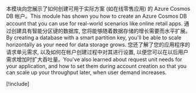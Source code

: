 <span data-ttu-id="4dee0-101">本模块向您展示了如何创建可用于实际方案 (如在线零售应用) 的 Azure Cosmos DB 帐户。</span><span class="sxs-lookup"><span data-stu-id="4dee0-101">This module has shown you how to create an Azure Cosmos DB account that you can use for real-world scenarios like online retail apps.</span></span> <span data-ttu-id="4dee0-102">通过创建具有智能分区键的数据库, 您将能够随着数据存储的增长需要而水平扩展。</span><span class="sxs-lookup"><span data-stu-id="4dee0-102">By creating a database with a smart partition key, you'll be able to scale horizontally as your need for data storage grows.</span></span> <span data-ttu-id="4dee0-103">您还了解了您的应用程序的请求单元需求, 以及如何在帐户创建过程中对其进行设置, 以便您可以在以后用户需求增加时扩大吞吐量。</span><span class="sxs-lookup"><span data-stu-id="4dee0-103">You've also learned about request unit needs for your application, and how to set them during account creation so that you can scale up your throughput later, when user demand increases.</span></span>

[!include[](../../../includes/azure-sandbox-cleanup.md)]